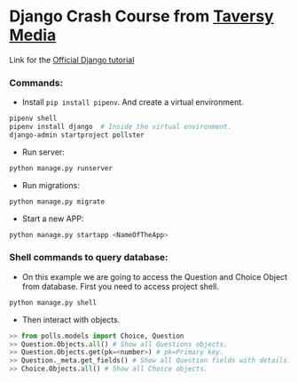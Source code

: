 # Django Crash Course from [Taversy Media](https://youtu.be/e1IyzVyrLSU)

Link for the [Official Django tutorial](https://docs.djangoproject.com/en/3.2/intro/tutorial01/)

### Commands:
- Install `pip install pipenv`. And create a virtual environment.

```bash
pipenv shell
pipenv install django  # Inside the virtual environment.
django-admin startproject pollster
```

- Run server:
```bash
python manage.py runserver
```

- Run migrations:
```bash
python manage.py migrate
```

- Start a new APP:
```bash
python manage.py startapp <NameOfTheApp>
```
### Shell commands to query database:
- On this example we are going to access the Question and Choice Object from database. First you need to access project shell.
```bash
python manage.py shell
```
- Then interact with objects.
```python
>> from polls.models import Choice, Question
>> Question.Objects.all() # Show all Questions objects.
>> Question.Objects.get(pk=<number>) # pk=Primary key.
>> Question._meta.get_fields() # Show all Question fields with details.
>> Choice.Objects.all() # Show all Choice objects.
```


